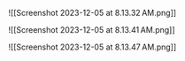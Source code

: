 ![[Screenshot 2023-12-05 at 8.13.32 AM.png]]

![[Screenshot 2023-12-05 at 8.13.41 AM.png]]

![[Screenshot 2023-12-05 at 8.13.47 AM.png]]